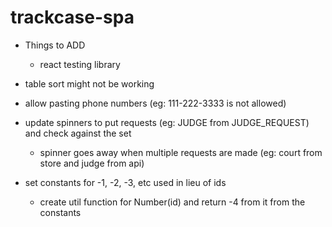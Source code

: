 # trackcase-spa

* Things to ADD
  * react testing library

* table sort might not be working
* allow pasting phone numbers (eg: 111-222-3333 is not allowed)
* update spinners to put requests (eg: JUDGE from JUDGE_REQUEST) and check against the set
  * spinner goes away when multiple requests are made (eg: court from store and judge from api)
* set constants for -1, -2, -3, etc used in lieu of ids
  * create util function for Number(id) and return -4 from it from the constants
